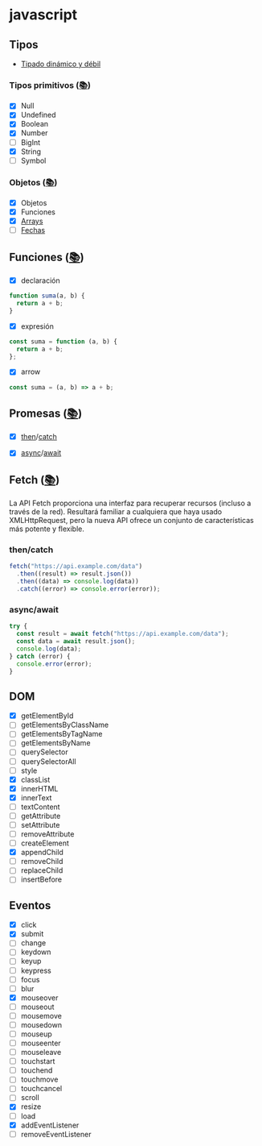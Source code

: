# javascript

## Tipos

- [Tipado dinámico y débil](https://developer.mozilla.org/en-US/docs/Web/JavaScript/Guide/Data_structures#dynamic_and_weak_typing)

### Tipos primitivos ([📚](https://developer.mozilla.org/en-US/docs/Web/JavaScript/Guide/Data_structures#primitive_values))

- [x] Null
- [x] Undefined
- [x] Boolean
- [x] Number
- [ ] BigInt
- [x] String
- [ ] Symbol

### Objetos ([📚](https://developer.mozilla.org/en-US/docs/Web/JavaScript/Reference/Global_Objects/Object))

- [x] Objetos
- [x] Funciones
- [x] [Arrays](https://developer.mozilla.org/en-US/docs/Web/JavaScript/Reference/Global_Objects/Array)
- [ ] [Fechas](https://developer.mozilla.org/en-US/docs/Web/JavaScript/Reference/Global_Objects/Date)

## Funciones ([📚](https://developer.mozilla.org/en-US/docs/Web/JavaScript/Guide/Functions))

- [x] declaración

```js
function suma(a, b) {
  return a + b;
}
```

- [x] expresión

```js
const suma = function (a, b) {
  return a + b;
};
```

- [x] arrow

```js
const suma = (a, b) => a + b;
```

## Promesas ([📚](https://developer.mozilla.org/en-US/docs/Web/JavaScript/Reference/Global_Objects/Promise))

- [x] [then](https://developer.mozilla.org/en-US/docs/Web/JavaScript/Reference/Global_Objects/Promise/then)/[catch](https://developer.mozilla.org/en-US/docs/Web/JavaScript/Reference/Global_Objects/Promise/catch)

- [x] [async](https://developer.mozilla.org/en-US/docs/Web/JavaScript/Reference/Statements/async_function)/[await](https://developer.mozilla.org/en-US/docs/Web/JavaScript/Reference/Operators/await)

## Fetch ([📚](https://developer.mozilla.org/en-US/docs/Web/API/Fetch_API))

La API Fetch proporciona una interfaz para recuperar recursos (incluso a través de la red). Resultará familiar a cualquiera que haya usado XMLHttpRequest, pero la nueva API ofrece un conjunto de características más potente y flexible.

### then/catch

```js
fetch("https://api.example.com/data")
  .then((result) => result.json())
  .then((data) => console.log(data))
  .catch((error) => console.error(error));
```

### async/await

```js
try {
  const result = await fetch("https://api.example.com/data");
  const data = await result.json();
  console.log(data);
} catch (error) {
  console.error(error);
}
```

## DOM

- [x] getElementById
- [ ] getElementsByClassName
- [ ] getElementsByTagName
- [ ] getElementsByName
- [ ] querySelector
- [ ] querySelectorAll
- [ ] style
- [x] classList
- [x] innerHTML
- [x] innerText
- [ ] textContent
- [ ] getAttribute
- [ ] setAttribute
- [ ] removeAttribute
- [ ] createElement
- [x] appendChild
- [ ] removeChild
- [ ] replaceChild
- [ ] insertBefore

## Eventos

- [x] click
- [x] submit
- [ ] change
- [ ] keydown
- [ ] keyup
- [ ] keypress
- [ ] focus
- [ ] blur
- [x] mouseover
- [ ] mouseout
- [ ] mousemove
- [ ] mousedown
- [ ] mouseup
- [ ] mouseenter
- [ ] mouseleave
- [ ] touchstart
- [ ] touchend
- [ ] touchmove
- [ ] touchcancel
- [ ] scroll
- [x] resize
- [ ] load
- [x] addEventListener
- [ ] removeEventListener
